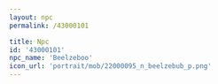 ```yaml
---
layout: npc
permalink: /43000101

title: Npc
id: '43000101'
npc_name: 'Beelzeboo'
icon_url: 'portrait/mob/22000095_n_beelzebub_p.png'
---
```

